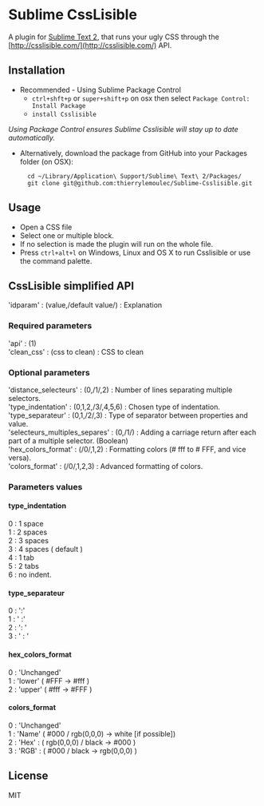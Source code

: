 # Sublime CssLisible

A plugin for [Sublime Text 2](http://sublimetext.com/2), that runs your ugly CSS through the [http://csslisible.com/](http://csslisible.com/) API.

## Installation

* Recommended - Using Sublime Package Control  
  * `ctrl+shft+p` or `super+shift+p` on osx then select `Package Control: Install Package`
  * `install Csslisible`

*Using Package Control ensures Sublime Csslisible will stay up to date automatically.*

* Alternatively, download the package from GitHub into your Packages folder (on OSX):

        cd ~/Library/Application\ Support/Sublime\ Text\ 2/Packages/
        git clone git@github.com:thierrylemoulec/Sublime-Csslisible.git

## Usage

* Open a CSS file
* Select one or multiple block. 
* If no selection is made the plugin will run on the whole file.
* Press `ctrl+alt+l` on Windows, Linux and OS X to run Csslisible or use the command palette.


## CssLisible simplified API

'idparam' : (value,/default value/) : Explanation

### Required parameters
'api' : (1)  
'clean_css' : (css to clean) : CSS to clean

### Optional parameters

'distance_selecteurs' : (0,/1/,2) : Number of lines separating multiple selectors.  
'type_indentation' : (0,1,2,/3/,4,5,6) : Chosen type of indentation.  
'type_separateur' : (0,1,/2/,3) : Type of separator between properties and value.  
'selecteurs_multiples_separes' : (0,/1/) : Adding a carriage return after each part of a multiple selector. (Boolean)  
'hex_colors_format' : (/0/,1,2) : Formatting colors (# fff to # FFF, and vice versa).  
'colors_format' : (/0/,1,2,3) : Advanced formatting of colors.

### Parameters values

#### type_indentation
0 : 1 space  
1 : 2 spaces  
2 : 3 spaces  
3 : 4 spaces ( default )  
4 : 1 tab  
5 : 2 tabs  
6 : no indent.


#### type_separateur
0 : ':'  
1 : ' :'  
2 : ': '  
3 : ' : '


#### hex_colors_format

0 : 'Unchanged'  
1 : 'lower' ( #FFF -> #fff )  
2 : 'upper' ( #fff -> #FFF )


#### colors_format

0 : 'Unchanged'  
1 : 'Name' ( #000 / rgb(0,0,0) -> white [if possible])  
2 : 'Hex' : ( rgb(0,0,0) / black -> #000 )  
3 : 'RGB' : ( #000 / black -> rgb(0,0,0) )


## License
MIT